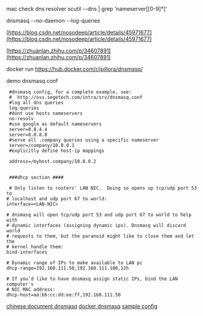 mac check dns resolver
scutil --dns | grep 'nameserver\[[0-9]*\]'

dnsmasq --no-daemon --log-queries


[https://blog.csdn.net/nosodeep/article/details/45971677](https://blog.csdn.net/nosodeep/article/details/45971677)


[https://zhuanlan.zhihu.com/p/34607891](https://zhuanlan.zhihu.com/p/34607891)



docker run
https://hub.docker.com/r/jpillora/dnsmasq/



demo  dnsmasq.conf
```
 #dnsmasq config, for a complete example, see:
 #  http://oss.segetech.com/intra/srv/dnsmasq.conf
 #log all dns queries
 log-queries
 #dont use hosts nameservers
 no-resolv
 #use google as default nameservers
 server=8.8.4.4
 server=8.8.8.8
 #serve all .company queries using a specific nameserver
 server=/company/10.0.0.1
 #explicitly define host-ip mappings
 
 address=/myhost.company/10.0.0.2
 
 
 ###dhcp section ####
 
 # Only listen to routers' LAN NIC.  Doing so opens up tcp/udp port 53 to
# localhost and udp port 67 to world:
interface=<LAN-NIC>

# dnsmasq will open tcp/udp port 53 and udp port 67 to world to help with
# dynamic interfaces (assigning dynamic ips). Dnsmasq will discard world
# requests to them, but the paranoid might like to close them and let the 
# kernel handle them:
bind-interfaces

# Dynamic range of IPs to make available to LAN pc
dhcp-range=192.168.111.50,192.168.111.100,12h

# If you’d like to have dnsmasq assign static IPs, bind the LAN computer's
# NIC MAC address:
dhcp-host=aa:bb:cc:dd:ee:ff,192.168.111.50
```

[chinese document dnsmasq](https://wiki.archlinux.org/index.php/Dnsmasq_(%E7%AE%80%E4%BD%93%E4%B8%AD%E6%96%87))
[docker dnsmasq](https://hub.docker.com/r/jpillora/dnsmasq/)
[sample config ](http://oss.segetech.com/intra/srv/dnsmasq.conf)

